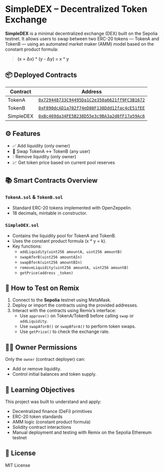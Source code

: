 # SimpleDEX – Decentralized Token Exchange

**SimpleDEX** is a minimal decentralized exchange (DEX) built on the Sepolia testnet. It allows users to swap between two ERC-20 tokens — TokenA and TokenB — using an automated market maker (AMM) model based on the constant product formula:  
> **(x + Δx) * (y - Δy) = x * y**

## 📦 Deployed Contracts

| Contract     | Address                                                                 |
|--------------|-------------------------------------------------------------------------|
| TokenA       | [`0x729448733C94495Da1C2e350a6621ff9FC3B1672`](https://sepolia.etherscan.io/address/0x729448733C94495Da1C2e350a6621ff9FC3B1672) |
| TokenB       | [`0xF890dcAD1a702f74eD80F138Ddd12fac4cE51fEE`](https://sepolia.etherscan.io/address/0xF890dcAD1a702f74eD80F138Ddd12fac4cE51fEE) |
| SimpleDEX    | [`0xBc469da34FE5B238D55e3c9BA3a2d0fF17a59Ac6`](https://sepolia.etherscan.io/address/0xBc469da34FE5B238D55e3c9BA3a2d0fF17a59Ac6) |

## ⚙️ Features

- ✅ Add liquidity (only owner)
- 🔁 Swap TokenA ↔ TokenB (any user)
- 💧 Remove liquidity (only owner)
- 📈 Get token price based on current pool reserves

## 📚 Smart Contracts Overview

### `TokenA.sol` & `TokenB.sol`

- Standard ERC-20 tokens implemented with OpenZeppelin.
- 18 decimals, mintable in constructor.

### `SimpleDEX.sol`

- Contains the liquidity pool for TokenA and TokenB.
- Uses the constant product formula (x * y = k).
- Key functions:
  - `addLiquidity(uint256 amountA, uint256 amountB)`
  - `swapAforB(uint256 amountAIn)`
  - `swapBforA(uint256 amountBIn)`
  - `removeLiquidity(uint256 amountA, uint256 amountB)`
  - `getPrice(address _token)`

## 🧪 How to Test on Remix

1. Connect to the **Sepolia** testnet using MetaMask.
2. Deploy or import the contracts using the provided addresses.
3. Interact with the contracts using Remix’s interface:
   - Use `approve()` on TokenA/TokenB before calling `swap` or `addLiquidity`.
   - Use `swapAforB()` or `swapBforA()` to perform token swaps.
   - Use `getPrice()` to check the exchange rate.

## 👨‍💻 Owner Permissions

Only the `owner` (contract deployer) can:
- Add or remove liquidity.
- Control initial balances and token supply.

## 🧠 Learning Objectives

This project was built to understand and apply:
- Decentralized finance (DeFi) primitives
- ERC-20 token standards
- AMM logic (constant product formula)
- Solidity contract interactions
- Manual deployment and testing with Remix on the Sepolia Ethereum testnet

## 📜 License

MIT License
